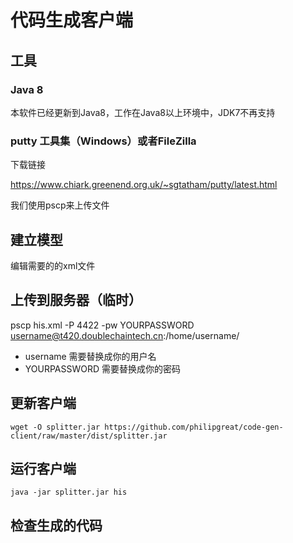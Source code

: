 # 代码生成客户端

## 工具

### Java 8 
本软件已经更新到Java8，工作在Java8以上环境中，JDK7不再支持

### putty 工具集（Windows）或者FileZilla

下载链接

https://www.chiark.greenend.org.uk/~sgtatham/putty/latest.html

我们使用pscp来上传文件

## 建立模型

编辑需要的的xml文件

## 上传到服务器（临时）

pscp his.xml -P 4422  -pw YOURPASSWORD username@t420.doublechaintech.cn:/home/username/

* username 需要替换成你的用户名
* YOURPASSWORD 需要替换成你的密码


## 更新客户端

```
wget -O splitter.jar https://github.com/philipgreat/code-gen-client/raw/master/dist/splitter.jar

```

## 运行客户端 

```
java -jar splitter.jar his
```

## 检查生成的代码





